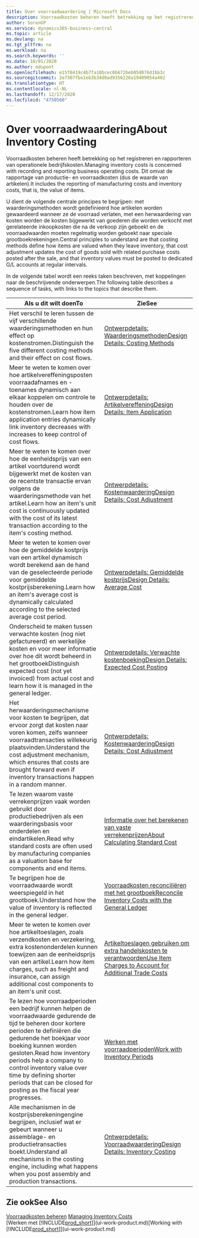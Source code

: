 ```yaml
---
title: Over voorraadwaardering | Microsoft Docs
description: Voorraadkosten beheren heeft betrekking op het registreren en rapporteren van operationele bedrijfskosten. Dit omvat de rapportage van productie- en voorraadkosten (dus de waarde van artikelen).
author: SorenGP
ms.service: dynamics365-business-central
ms.topic: article
ms.devlang: na
ms.tgt_pltfrm: na
ms.workload: na
ms.search.keywords: ''
ms.date: 10/01/2020
ms.author: edupont
ms.openlocfilehash: e15f8419c4b7fa10bcec0b672beb05d076d1bb3c
ms.sourcegitcommit: 2e7307fbe1eb3b34d0ad9356226a19409054a402
ms.translationtype: HT
ms.contentlocale: nl-NL
ms.lasthandoff: 12/17/2020
ms.locfileid: "4750560"
---
```

# <a name="about-inventory-costing"></a><span data-ttu-id="b1fbd-104">Over voorraadwaardering</span><span class="sxs-lookup"><span data-stu-id="b1fbd-104">About Inventory Costing</span></span>
<span data-ttu-id="b1fbd-105">Voorraadkosten beheren heeft betrekking op het registreren en rapporteren van operationele bedrijfskosten.</span><span class="sxs-lookup"><span data-stu-id="b1fbd-105">Managing inventory costs is concerned with recording and reporting business operating costs.</span></span> <span data-ttu-id="b1fbd-106">Dit omvat de rapportage van productie- en voorraadkosten (dus de waarde van artikelen).</span><span class="sxs-lookup"><span data-stu-id="b1fbd-106">It includes the reporting of manufacturing costs and inventory costs, that is, the value of items.</span></span>  

 <span data-ttu-id="b1fbd-107">U dient de volgende centrale principes te begrijpen: met waarderingsmethoden wordt gedefinieerd hoe artikelen worden gewaardeerd wanneer ze de voorraad verlaten, met een herwaardering van kosten worden de kosten bijgewerkt van goederen die worden verkocht met gerelateerde inkoopkosten die na de verkoop zijn geboekt en de voorraadwaarden moeten regelmatig worden geboekt naar speciale grootboekrekeningen.</span><span class="sxs-lookup"><span data-stu-id="b1fbd-107">Central principles to understand are that costing methods define how items are valued when they leave inventory, that cost adjustment updates the cost of goods sold with related purchase costs posted after the sale, and that inventory values must be posted to dedicated G/L accounts at regular intervals.</span></span>  

 <span data-ttu-id="b1fbd-108">In de volgende tabel wordt een reeks taken beschreven, met koppelingen naar de beschrijvende onderwerpen.</span><span class="sxs-lookup"><span data-stu-id="b1fbd-108">The following table describes a sequence of tasks, with links to the topics that describe them.</span></span>   

|<span data-ttu-id="b1fbd-109">**Als u dit wilt doen**</span><span class="sxs-lookup"><span data-stu-id="b1fbd-109">**To**</span></span>|<span data-ttu-id="b1fbd-110">**Zie**</span><span class="sxs-lookup"><span data-stu-id="b1fbd-110">**See**</span></span>|  
|------------|-------------|  
|<span data-ttu-id="b1fbd-111">Het verschil te leren tussen de vijf verschillende waarderingsmethoden en hun effect op kostenstromen.</span><span class="sxs-lookup"><span data-stu-id="b1fbd-111">Distinguish the five different costing methods and their effect on cost flows.</span></span>|[<span data-ttu-id="b1fbd-112">Ontwerpdetails: Waarderingsmethoden</span><span class="sxs-lookup"><span data-stu-id="b1fbd-112">Design Details: Costing Methods</span></span>](design-details-costing-methods.md)|  
|<span data-ttu-id="b1fbd-113">Meer te weten te komen over hoe artikelvereffeningsposten voorraadafnames en -toenames dynamisch aan elkaar koppelen om controle te houden over de kostenstromen.</span><span class="sxs-lookup"><span data-stu-id="b1fbd-113">Learn how item application entries dynamically link inventory decreases with increases to keep control of cost flows.</span></span>|[<span data-ttu-id="b1fbd-114">Ontwerpdetails: Artikelvereffening</span><span class="sxs-lookup"><span data-stu-id="b1fbd-114">Design Details: Item Application</span></span>](design-details-item-application.md)|  
|<span data-ttu-id="b1fbd-115">Meer te weten te komen over hoe de eenheidsprijs van een artikel voortdurend wordt bijgewerkt met de kosten van de recentste transactie ervan volgens de waarderingsmethode van het artikel.</span><span class="sxs-lookup"><span data-stu-id="b1fbd-115">Learn how an item's unit cost is continuously updated with the cost of its latest transaction according to the item's costing method.</span></span>|[<span data-ttu-id="b1fbd-116">Ontwerpdetails: Kostenwaardering</span><span class="sxs-lookup"><span data-stu-id="b1fbd-116">Design Details: Cost Adjustment</span></span>](design-details-cost-adjustment.md)|  
|<span data-ttu-id="b1fbd-117">Meer te weten te komen over hoe de gemiddelde kostprijs van een artikel dynamisch wordt berekend aan de hand van de geselecteerde periode voor gemiddelde kostprijsberekening.</span><span class="sxs-lookup"><span data-stu-id="b1fbd-117">Learn how an item's average cost is dynamically calculated according to the selected average cost period.</span></span>|[<span data-ttu-id="b1fbd-118">Ontwerpdetails: Gemiddelde kostprijs</span><span class="sxs-lookup"><span data-stu-id="b1fbd-118">Design Details: Average Cost</span></span>](design-details-average-cost.md)|  
|<span data-ttu-id="b1fbd-119">Onderscheid te maken tussen verwachte kosten (nog niet gefactureerd) en werkelijke kosten en voor meer informatie over hoe dit wordt beheerd in het grootboek</span><span class="sxs-lookup"><span data-stu-id="b1fbd-119">Distinguish expected cost (not yet invoiced) from actual cost and learn how it is managed in the general ledger.</span></span>|[<span data-ttu-id="b1fbd-120">Ontwerpdetails: Verwachte kostenboeking</span><span class="sxs-lookup"><span data-stu-id="b1fbd-120">Design Details: Expected Cost Posting</span></span>](design-details-expected-cost-posting.md)|  
|<span data-ttu-id="b1fbd-121">Het herwaarderingsmechanisme voor kosten te begrijpen, dat ervoor zorgt dat kosten naar voren komen, zelfs wanneer voorraadtransacties willekeurig plaatsvinden.</span><span class="sxs-lookup"><span data-stu-id="b1fbd-121">Understand the cost adjustment mechanism, which ensures that costs are brought forward even if inventory transactions happen in a random manner.</span></span>|[<span data-ttu-id="b1fbd-122">Ontwerpdetails: Kostenwaardering</span><span class="sxs-lookup"><span data-stu-id="b1fbd-122">Design Details: Cost Adjustment</span></span>](design-details-cost-adjustment.md)|  
|<span data-ttu-id="b1fbd-123">Te lezen waarom vaste verrekenprijzen vaak worden gebruikt door productiebedrijven als een waarderingsbasis voor onderdelen en eindartikelen.</span><span class="sxs-lookup"><span data-stu-id="b1fbd-123">Read why standard costs are often used by manufacturing companies as a valuation base for components and end items.</span></span>|[<span data-ttu-id="b1fbd-124">Informatie over het berekenen van vaste verrekenprijzen</span><span class="sxs-lookup"><span data-stu-id="b1fbd-124">About Calculating Standard Cost</span></span>](finance-about-calculating-standard-cost.md)|  
|<span data-ttu-id="b1fbd-125">Te begrijpen hoe de voorraadwaarde wordt weerspiegeld in het grootboek.</span><span class="sxs-lookup"><span data-stu-id="b1fbd-125">Understand how the value of inventory is reflected in the general ledger.</span></span>|[<span data-ttu-id="b1fbd-126">Voorraadkosten reconciliëren met het grootboek</span><span class="sxs-lookup"><span data-stu-id="b1fbd-126">Reconcile Inventory Costs with the General Ledger</span></span>](finance-how-to-post-inventory-costs-to-the-general-ledger.md)|  
|<span data-ttu-id="b1fbd-127">Meer te weten te komen over hoe artikeltoeslagen, zoals verzendkosten en verzekering, extra kostenonderdelen kunnen toewijzen aan de eenheidsprijs van een artikel.</span><span class="sxs-lookup"><span data-stu-id="b1fbd-127">Learn how item charges, such as freight and insurance, can assign additional cost components to an item's unit cost.</span></span>|[<span data-ttu-id="b1fbd-128">Artikeltoeslagen gebruiken om extra handelskosten te verantwoorden</span><span class="sxs-lookup"><span data-stu-id="b1fbd-128">Use Item Charges to Account for Additional Trade Costs</span></span>](payables-how-assign-item-charges.md)|  
|<span data-ttu-id="b1fbd-129">Te lezen hoe voorraadperioden een bedrijf kunnen helpen de voorraadwaarde gedurende de tijd te beheren door kortere perioden te definiëren die gedurende het boekjaar voor boeking kunnen worden gesloten.</span><span class="sxs-lookup"><span data-stu-id="b1fbd-129">Read how inventory periods help a company to control inventory value over time by defining shorter periods that can be closed for posting as the fiscal year progresses.</span></span>|[<span data-ttu-id="b1fbd-130">Werken met voorraadperioden</span><span class="sxs-lookup"><span data-stu-id="b1fbd-130">Work with Inventory Periods</span></span>](finance-how-to-work-with-inventory-periods.md)|  
|<span data-ttu-id="b1fbd-131">Alle mechanismen in de kostprijsberekeningengine begrijpen, inclusief wat er gebeurt wanneer u assemblage- en productietransacties boekt.</span><span class="sxs-lookup"><span data-stu-id="b1fbd-131">Understand all mechanisms in the costing engine, including what happens when you post assembly and production transactions.</span></span>|[<span data-ttu-id="b1fbd-132">Ontwerpdetails: Voorraadwaardering</span><span class="sxs-lookup"><span data-stu-id="b1fbd-132">Design Details: Inventory Costing</span></span>](design-details-inventory-costing.md)|  

## <a name="see-also"></a><span data-ttu-id="b1fbd-133">Zie ook</span><span class="sxs-lookup"><span data-stu-id="b1fbd-133">See Also</span></span>
<span data-ttu-id="b1fbd-134">[Voorraadkosten beheren](finance-manage-inventory-costs.md)  </span><span class="sxs-lookup"><span data-stu-id="b1fbd-134">[Managing Inventory Costs](finance-manage-inventory-costs.md)  </span></span>  
<span data-ttu-id="b1fbd-135">[Werken met [!INCLUDE[prod_short](includes/prod_short.md)]](ui-work-product.md)</span><span class="sxs-lookup"><span data-stu-id="b1fbd-135">[Working with [!INCLUDE[prod_short](includes/prod_short.md)]](ui-work-product.md)</span></span>
